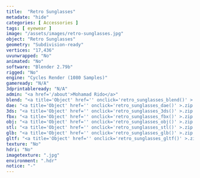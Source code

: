 ```yaml
---
title:  "Retro Sunglasses"
metadate: "hide"
categories: [ Accessories ]
tags: [ eyewear ]
image: "/assets/images/retro-sunglasses.jpg"
object: "Retro Sunglasses"
geometry: "Subdivision-ready"
vertices: "17,436"
uvunwrapped: "No"
animated: "No"
software: "Blender 2.79b"
rigged: "No"
engine: "Cycles Render (1080 Samples)"
gameready: "N/A"
3dprintableready: "N/A"
admin: "<a href='/about'>Mohamad Rido</a>"
blend: "<a title='Object' href='' onclick='retro_sunglasses_blend()' >.zip 152.7 kB</a>"
dae: "<a title='Object' href='' onclick='retro_sunglasses_dae()' >.zip 54.8 kB</a>"
3ds: "<a title='Object' href='' onclick='retro_sunglasses_3ds()' >.zip 45.1 kB</a>"
fbx: "<a title='Object' href='' onclick='retro_sunglasses_fbx()' >.zip 91.3 kB</a>"
obj: "<a title='Object' href='' onclick='retro_sunglasses_obj()' >.zip 59.2 kB</a>"
stl: "<a title='Object' href='' onclick='retro_sunglasses_stl()' >.zip 102.8 kB</a>"
glb: "<a title='Object' href='' onclick='retro_sunglasses_glb()' >.zip 49.6 kB</a>"
gltf: "<a title='Object' href='' onclick='retro_sunglasses_gltf()' >.zip 56.9 kB</a>"
texture: "No"
hdri: "No"
imagetexture: ".jpg"
environment: ".hdr"
notice: "-"
---
```

